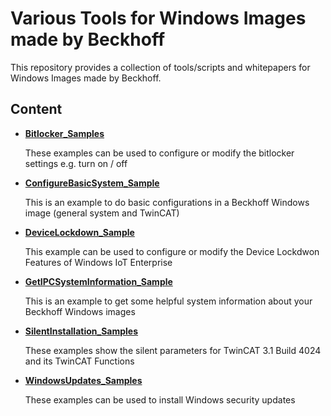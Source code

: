 # Various Tools for Windows Images made by Beckhoff

This repository provides a collection of tools/scripts and whitepapers
for Windows Images made by Beckhoff.

## Content

* **[Bitlocker_Samples](Bitlocker_Samples/README.md)**
    
    These examples can be used to configure or modify the bitlocker settings e.g. turn on / off

* **[ConfigureBasicSystem_Sample](ConfigureBasicSystem_Sample/README.md)**
    
    This is an example to do basic configurations in a Beckhoff Windows image (general system and TwinCAT)

* **[DeviceLockdown_Sample](DeviceLockdown_Sample/README.md)**
    
    This example can be used to configure or modify the Device Lockdwon Features of Windows IoT Enterprise 

* **[GetIPCSystemInformation_Sample](GetIPCSystemInformation_Sample/README.md)**
    
    This is an example to get some helpful system information about your Beckhoff Windows images  

* **[SilentInstallation_Samples](SilentInstallation_Samples/readme.md)**
    
    These examples show the silent parameters for TwinCAT 3.1 Build 4024 and its TwinCAT Functions

* **[WindowsUpdates_Samples](WindowsUpdates_Samples/readme.md)**
    
    These examples can be used to install Windows security updates